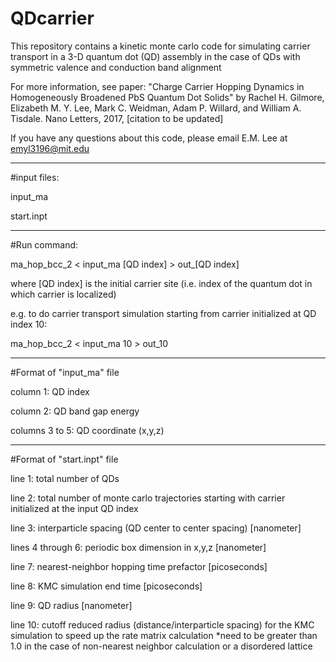 # QDcarrier

This repository contains a kinetic monte carlo code for simulating carrier transport in a 3-D quantum dot (QD) assembly in the case of QDs with symmetric valence and conduction band alignment

For more information, see paper: "Charge Carrier Hopping Dynamics in Homogeneously Broadened PbS Quantum Dot Solids" by 
Rachel H. Gilmore, Elizabeth M. Y. Lee, Mark C. Weidman, Adam P. Willard, and William A. Tisdale. Nano Letters, 2017, [citation to be updated] 

If you have any questions about this code, please email E.M. Lee at emyl3196@mit.edu

------------------------------------------------

#input files: 

input_ma

start.inpt

------------------------------------------------

#Run command:

ma_hop_bcc_2 < input_ma [QD index] > out_[QD index]

where [QD index] is the initial carrier site (i.e. index of the quantum dot in which carrier is localized)

e.g. to do carrier transport simulation starting from carrier initialized at QD index 10:

ma_hop_bcc_2 < input_ma 10 > out_10

------------------------------------------------

#Format of "input_ma" file

column 1: QD index

column 2: QD band gap energy

columns 3 to 5: QD coordinate (x,y,z)

------------------------------------------------

#Format of "start.inpt" file

line 1: total number of QDs

line 2: total number of monte carlo trajectories starting with carrier initialized at the input QD index

line 3: interparticle spacing (QD center to center spacing) [nanometer]

lines 4 through 6: periodic box dimension in x,y,z [nanometer]

line 7: nearest-neighbor hopping time prefactor [picoseconds]

line 8: KMC simulation end time [picoseconds]

line 9: QD radius [nanometer]

line 10: cutoff reduced radius (distance/interparticle spacing) for the KMC simulation to speed up the rate matrix calculation 
      *need to be greater than 1.0 in the case of non-nearest neighbor calculation or a disordered lattice
      

